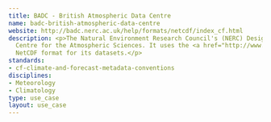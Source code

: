 ```yaml
---
title: BADC - British Atmospheric Data Centre
name: badc-british-atmospheric-data-centre
website: http://badc.nerc.ac.uk/help/formats/netcdf/index_cf.html
description: <p>The Natural Environment Research Council's (NERC) Designated Data
  Centre for the Atmospheric Sciences. It uses the <a href="http://www.dcc.ac.uk/resources/metadata-standards/cf-climate-and-forecast-metadata-conventions">CF</a>-Compliant
  NetCDF format for its datasets.</p>
standards:
- cf-climate-and-forecast-metadata-conventions
disciplines:
- Meteorology
- Climatology
type: use_case
layout: use_case
---
```


